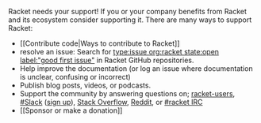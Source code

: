 Racket needs your support! If you or your company benefits from Racket and its ecosystem consider supporting it. There are many ways to support Racket:

* [[Contribute code|Ways to contribute to Racket]]
* resolve an issue: Search for [type:issue org:racket state:open label:"good first issue"](https://github.com/search?q=type:issue+org:racket+state:open+label:%22good+first+issue%22) in Racket GitHub repositories.
* Help improve the documentation (or log an issue where documentation is unclear, confusing or incorrect)
* Publish blog posts, videos, or podcasts.
* Support the community by answering questions on; [racket-users](https://groups.google.com/forum/#!forum/racket-users/), [#Slack](https://racket.slack.com/) ([sign up](http://racket-slack.herokuapp.com/)), [Stack Overflow](https://stackoverflow.com/questions/tagged/racket?tab=Unanswered), [Reddit](https://www.reddit.com/r/Racket/new/), or [#racket IRC](https://botbot.me/freenode/racket/) 
* [[Sponsor or make a donation]]
